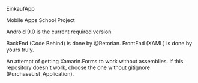 EinkaufApp

Mobile Apps School Project

Android 9.0 is the current required version

BackEnd (Code Behind) is done by @Retorian. FrontEnd (XAML) is done by yours truly.

An attempt of getting Xamarin.Forms to work without assemblies. If this repository doesn't work, choose the one without gitignore (PurchaseList_Application).